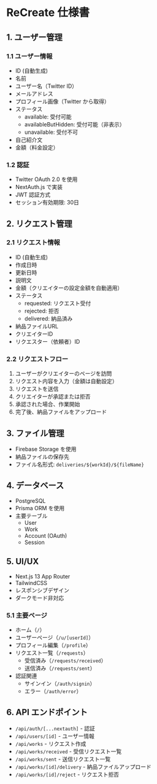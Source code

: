 # ReCreate 仕様書

## 1. ユーザー管理

### 1.1 ユーザー情報
- ID (自動生成)
- 名前
- ユーザー名（Twitter ID）
- メールアドレス
- プロフィール画像（Twitter から取得）
- ステータス
  - available: 受付可能
  - availableButHidden: 受付可能（非表示）
  - unavailable: 受付不可
- 自己紹介文
- 金額（料金設定）

### 1.2 認証
- Twitter OAuth 2.0 を使用
- NextAuth.js で実装
- JWT 認証方式
- セッション有効期限: 30日

## 2. リクエスト管理

### 2.1 リクエスト情報
- ID (自動生成)
- 作成日時
- 更新日時
- 説明文
- 金額（クリエイターの設定金額を自動適用）
- ステータス
  - requested: リクエスト受付
  - rejected: 拒否
  - delivered: 納品済み
- 納品ファイルURL
- クリエイターID
- リクエスター（依頼者）ID

### 2.2 リクエストフロー
1. ユーザーがクリエイターのページを訪問
2. リクエスト内容を入力（金額は自動設定）
3. リクエストを送信
4. クリエイターが承認または拒否
5. 承認された場合、作業開始
6. 完了後、納品ファイルをアップロード

## 3. ファイル管理
- Firebase Storage を使用
- 納品ファイルの保存先
- ファイル名形式: `deliveries/${workId}/${fileName}`

## 4. データベース
- PostgreSQL
- Prisma ORM を使用
- 主要テーブル
  - User
  - Work
  - Account (OAuth)
  - Session

## 5. UI/UX
- Next.js 13 App Router
- TailwindCSS
- レスポンシブデザイン
- ダークモード非対応

### 5.1 主要ページ
- ホーム（`/`）
- ユーザーページ（`/u/[userId]`）
- プロフィール編集（`/profile`）
- リクエスト一覧（`/requests`）
  - 受信済み（`/requests/received`）
  - 送信済み（`/requests/sent`）
- 認証関連
  - サインイン（`/auth/signin`）
  - エラー（`/auth/error`）

## 6. API エンドポイント
- `/api/auth/[...nextauth]` - 認証
- `/api/users/[id]` - ユーザー情報
- `/api/works` - リクエスト作成
- `/api/works/received` - 受信リクエスト一覧
- `/api/works/sent` - 送信リクエスト一覧
- `/api/works/[id]/delivery` - 納品ファイルアップロード
- `/api/works/[id]/reject` - リクエスト拒否 
